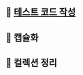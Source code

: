 ## 📖 [테스트 코드 작성](https://github.com/hwangtaewook/TIL/blob/main/Dart/%ED%85%8C%EC%8A%A4%ED%8A%B8%20%EC%BD%94%EB%93%9C.md)

## 📖 캡슐화

## 📖 컬렉션 정리
